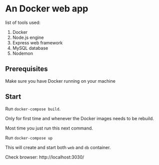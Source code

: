 # An Docker web app
list of tools used:

1. Docker
2. Node.js engine
3. Express web framework
4. MySQL database
5. Nodemon

## Prerequisites

Make sure you have Docker running on your machine

## Start

Run `docker-compose build`. 

Only for first time and whenever the Docker images needs to be rebuild.

Most time you just run this next command.

Run `docker-compose up` 

This will create and start both `web` and `db` container. 

Check browser: http://localhost:3030/ 

